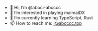 - 👋 Hi, I’m @aboci-abcccc
- 👀 I’m interested in playing maimaiDX
- 🌱 I’m currently learning TypeScript, Rust
- 📫 How to reach me: i@abcccc.top
<!-- 💞️ I’m looking to collaborate on ... 
- 😄 Pronouns: ...
- ⚡ Fun fact: ...-->

<!---
aboci-abcccc/aboci-abcccc is a ✨ special ✨ repository because its `README.md` (this file) appears on your GitHub profile.
You can click the Preview link to take a look at your changes.
--->
